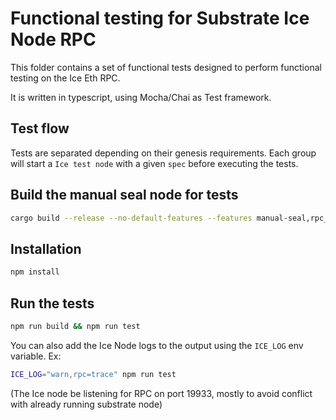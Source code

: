 # Functional testing for Substrate Ice Node RPC

This folder contains a set of functional tests designed to perform functional testing on the Ice Eth RPC.

It is written in typescript, using Mocha/Chai as Test framework.

## Test flow

Tests are separated depending on their genesis requirements.
Each group will start a `Ice test node` with a given `spec` before executing the tests.

## Build the manual seal node for tests

```bash
cargo build --release --no-default-features --features manual-seal,rpc_binary_search_estimate
```

## Installation

```bash
npm install
```

## Run the tests

```bash
npm run build && npm run test
```

You can also add the Ice Node logs to the output using the `ICE_LOG` env variable. Ex:

```bash
ICE_LOG="warn,rpc=trace" npm run test
```

(The Ice node be listening for RPC on port 19933, mostly to avoid conflict with already running substrate node)
